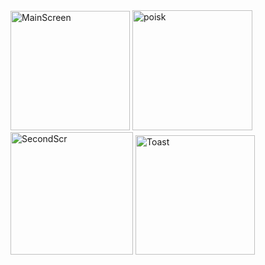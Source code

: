 <img width="191" alt="MainScreen" src="https://github.com/Bibolat2005/Dodo-Pizza/assets/122878046/b620ba9f-a4ea-4571-b5d3-7c37c4575534">
<img width="192" alt="poisk" src="https://github.com/Bibolat2005/Dodo-Pizza/assets/122878046/1ad14649-37f7-470e-a5e2-32cfac0203a3">
<img width="196" alt="SecondScr" src="https://github.com/Bibolat2005/Dodo-Pizza/assets/122878046/38a4b7fb-a81d-4503-be18-ba1584de2f52">
<img width="191" alt="Toast" src="https://github.com/Bibolat2005/Dodo-Pizza/assets/122878046/e560d404-773b-43f4-82b4-51fff624a5d0">


